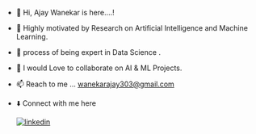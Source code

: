 - 👋 Hi, Ajay Wanekar is here....!
- 👀 Highly motivated by Research on Artificial Intelligence and Machine Learning.
- 🌱 process of being expert in Data Science .
- 💞️ I would Love to collaborate on AI & ML Projects.
- 📫 Reach to me ... wanekarajay303@gmail.com
- ⬇️ Connect with me here

  [![linkedin](https://img.shields.io/badge/linkedin-0A66C2?style=for-the-badge&logo=linkedin&logoColor=white)](https://www.linkedin.com/in/ajay-wanekar-245a50230/)

<!---
ajaywanekar/ajaywanekar is a ✨ special ✨ repository because its `README.md` (this file) appears on your GitHub profile.
You can click the Preview link to take a look at your changes.
--->
